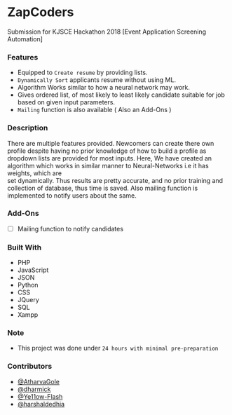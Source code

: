 # ZapCoders
Submission for KJSCE Hackathon 2018 [Event Application Screening Automation]

### Features

- Equipped to `Create resume` by providing lists.
- `Dynamically Sort` applicants resume without using ML.
- Algorithm Works similar to how a neural network may work.
- Gives ordered list, of most likely to least likely candidate suitable for job based on given input parameters. 
- `Mailing` function is also available ( Also an Add-Ons )

### Description
There are multiple features provided. Newcomers can create there own profile despite having no prior knowledge of how to 
build a profile as dropdown lists are provided for most inputs. Here, We have created an algorithm which works in similar manner to Neural-Networks i.e it has weights, which are  
set dynamically. Thus results are pretty accurate, and no prior training and collection of database, thus time is saved.
Also mailing function is implemented to notify users about the same.

### Add-Ons

- [ ] Mailing function to notify candidates

### Built With

- PHP
- JavaScript
- JSON
- Python
- CSS
- JQuery
- SQL
- Xampp

### Note

- This project was done under `24 hours with minimal pre-preparation`

### Contributors

- [@AtharvaGole](https://github.com/AtharvaGole)
- [@dharmick](https://github.com/dharmick)
- [@Ye11ow-Flash](https://github.com/Ye11ow-Flash)
- [@harshaldedhia](https://github.com/harshaldedhia)
